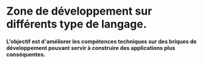 # Zone de développement sur différents type de langage.
#### L'objectif est d'améliorer les compétences techniques sur des briques de développement pouvant servir à construire des applications plus conséquentes.
